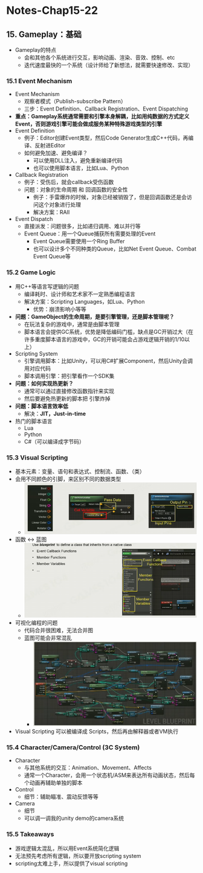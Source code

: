 # Notes-Chap15-22

## 15. Gameplay：基础

* Gameplay的特点
  * 会和其他各个系统进行交互，影响动画、渲染、音效、控制、etc
  * 迭代速度最快的一个系统（设计师给了新想法，就需要快速修改、实现）

### 15.1 Event Mechanism

* Event Mechanism
  * 观察者模式（Publish-subscribe Pattern）
  * 三步：Event Definition、Callback Registration、Event Dispatching
* **重点：Gameplay系统通常需要和引擎本身解耦，比如用纯数据的方式定义Event，否则游戏引擎可能会做成服务某种特殊游戏类型的引擎**
* Event Definition
  * 例子：Editor创建Event类型，然后Code Generator生成C++代码，再编译、反射进Editor
  * 如何避免加速、避免编译？
    * 可以使用DLL注入，避免重新编译代码
    * 也可以使用脚本语言，比如Lua、Python
* Callback Registration
  * 例子：受伤后，就会callback受伤函数
  * 问题：对象的生命周期 和 回调函数的安全性
    * 例子：手雷爆炸的时候，对象已经被销毁了，但是回调函数还是会访问这个对象进行处理
    * 解决方案：RAII
* Event Dispatch
  * 直接派发：问题很多，比如递归调用、难以并行等
  * Event Queue：用一个Queue捕获所有需要处理的Event
    * Event Queue需要使用一个Ring Buffer
    * 也可以设计多个不同种类的Queue，比如Net Event Queue、Combat Event Queue等

### 15.2 Game Logic

* 用C++等语言写逻辑的问题
  * 编译耗时、设计师和艺术家不一定熟悉编程语言
  * 解决方案：Scripting Languages，如Lua、Python
    * 优势：崩溃影响小等等
* **问题：GameObject的生命周期，是要引擎管理，还是脚本管理呢？**
  * 在玩法复杂的游戏中，通常是由脚本管理
  * 脚本语言会提供GC系统，优势是降低编码门槛，缺点是GC开销过大（在许多重度脚本语言的游戏中，GC的开销可能会占游戏逻辑开销的1/10以上）
* Scripting System
  * 引擎调用脚本：比如Unity，可以用C#扩展Component，然后Unity会调用对应代码
  * 脚本调用引擎：把引擎看作一个SDK集
* **问题：如何实现热更新？**
  * 通常可以通过直接修改函数指针来实现
  * 然后要避免热更新的脚本把  引擎炸掉
* **问题：脚本语言效率低**
  * 解决：**JIT，Just-in-time**
* 热门的脚本语言
  * Lua
  * Python
  * C#（可以编译成字节码）

### 15.3 Visual Scripting

* 基本元素：变量、语句和表达式、控制流、函数、（类）
* 会用不同颜色的引脚，来区别不同的数据类型
  * ![image-20240902112717536](./Notes-Chap15-22/image-20240902112717536.png)
* 函数 <-> 蓝图
  * ![image-20240902113925793](./Notes-Chap15-22/image-20240902113925793.png)
* 可视化编程的问题
  * 代码合并很困难，无法合并图
  * 蓝图可能会非常混乱
    * ![image-20240902114205293](./Notes-Chap15-22/image-20240902114205293.png)
* Visual Scripting 可以被编译成 Scripts，然后再由解释器或者VM执行

### 15.4 Character/Camera/Control (3C System)

* Character
  * 与其他系统的交互：Animation、Movement、Affects
  * 通常一个Character，会用一个状态机/ASM来表达所有动画状态，然后每个动画再辅助单独的脚本
* Control
  * 细节：辅助瞄准、震动反馈等等
* Camera
  * 细节
  * 可以调一调我的unity demo的camera系统

### 15.5 Takeaways

* 游戏逻辑太混乱，所以用Event系统简化逻辑
* 无法预先考虑所有逻辑，所以要开放scripting system
* scripting太难上手，所以提供了visual scripting